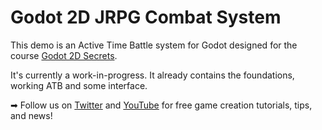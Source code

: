 # Godot 2D JRPG Combat System

This demo is an Active Time Battle system for Godot designed for the course [Godot 2D Secrets](https://www.kickstarter.com/projects/gdquest/godot-2d-secrets-level-up-your-game-creation-skills).

It's currently a work-in-progress. It already contains the foundations, working ATB and some interface.

➡ Follow us on [Twitter](https://twitter.com/NathanGDQuest) and [YouTube](https://www.youtube.com/c/gdquest/) for free game creation tutorials, tips, and news!
